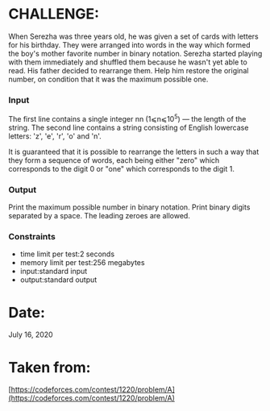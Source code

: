 ﻿# CHALLENGE:
When Serezha was three years old, he was given a set of cards with letters for his birthday. They were arranged into words in the way which formed the boy's mother favorite number in binary notation. Serezha started playing with them immediately and shuffled them because he wasn't yet able to read. His father decided to rearrange them. Help him restore the original number, on condition that it was the maximum possible one.
### Input
The first line contains a single integer  nn  (1⩽n⩽10<sup>5</sup>) — the length of the string. The second line contains a string consisting of English lowercase letters: 'z', 'e', 'r', 'o' and 'n'.

It is guaranteed that it is possible to rearrange the letters in such a way that they form a sequence of words, each being either "zero" which corresponds to the digit  0  or "one" which corresponds to the digit  1.
### Output
Print the maximum possible number in binary notation. Print binary digits separated by a space. The leading zeroes are allowed.
### Constraints

 - time limit per test:2 seconds
 - memory limit per test:256 megabytes
 - input:standard input
 - output:standard output

# Date:

July 16, 2020
# Taken from:
[https://codeforces.com/contest/1220/problem/A](https://codeforces.com/contest/1220/problem/A)
